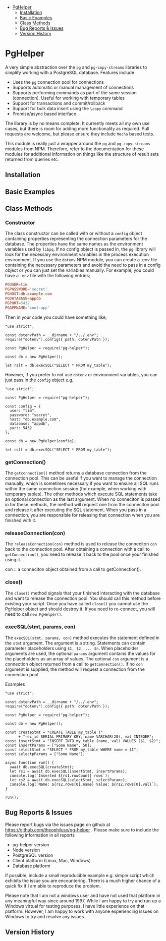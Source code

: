 - [PgHelper](#sec-1)
  - [Installation](#sec-1-1)
  - [Basic Examples](#sec-1-2)
  - [Class Methods](#sec-1-3)
  - [Bug Reports & Issues](#sec-1-4)
  - [Version History](#sec-1-5)


# PgHelper<a id="sec-1"></a>

A very simple abstraction over the `pg` and `pg-copy-streams` libraries to simplify working with a PostgreSQL database. Features include

-   Uses the `pg` connection pool for connections
-   Supports automatic or manual management of connections
-   Supports performing commands as part of the same session (connection). Useful for working with temporary tables
-   Support for transactions and commit/rollback
-   Support for bulk data insert using the `\copy` command
-   Promise/async based interface

The library is by no means complete. It currently meets all my own use cases, but there is room for adding more functionality as required. Pull requests are welcome, but please ensure they include `Mocha` based tests.

This module is really just a wrapper around the `pg` and `pg-copy-streams` modules from NPM. Therefore, refer to the documentation for these modules for additional information on things like the structure of result sets returned from queries etc.

## Installation<a id="sec-1-1"></a>

## Basic Examples<a id="sec-1-2"></a>

## Class Methods<a id="sec-1-3"></a>

### Constructor<a id="sec-1-3-1"></a>

The class constructor can be called with or without a `config` object containing properties representing the connection parameters for the database. The properties have the same names as the environment variables used by `libpq`. If no config object is passed in, the `pg` library will look for the necessary environment variables in the process execution environment. If you use the `dotenv` NPM module, you can create a .env file containing the necessary parameters and avoid the need to pass in a config object or you can just set the variables manually. For example, you could have a `.env` file with the following entries;

```conf
PGUSER=tim
PGPASSWORD='secret'
PGHOST=db.example.com
PGDATABASE=appdb
PGPORT=5432
PGAPPNAME='cool-app'
```

Then in your code you could have something like;

```js2
"use strict";

const dotenvPath = __dirname + "/../.env";
require("dotenv").config({ path: dotenvPath });

const PgHelper = require("pg-helper");

const db = new PgHelper();

let rslt = db.execSQL("SELECT * FROM my_table");
```

However, if you prefer to not use `dotenv` or environment variables, you can just pass in the `config` object e.g.

```js2
"use strict";

const PgHelper = require("pg-helper");

const config = {
  user: "tim",
  password: "secret",
  host: "db.example.com",
  database: "appdb",
  port: 5432
};

const db = new PgHelper(config);

let rslt = db.execSQL("SELECT * FROM my_table");
```

### getConnection()<a id="sec-1-3-2"></a>

The `getconnection()` method returns a database connection from the connection pool. This can be useful if you want to manage the connection manually, which is sometimes necessary if you want to ensure all SQL runs within the same connection session (for example, when working with temporary tables). The other methods which execute SQL statements take an optional connection as the last argument. When no conneciton is passed in for these methods, the method will request one from the conneciton pool and release it after executing the SQL statement. When you pass in a connection, you are responsible for releasing that connection when you are finished with it.

### releaseConnection(con)<a id="sec-1-3-3"></a>

The `releaseConnection(con)` method is used to release the conneciton `con` back to the connection pool. After obtaining a connection with a call to `getConnection()`, you need to release it back to the pool once your finished using it.

con :: a conneciton object obtained from a call to getConnection().

### close()<a id="sec-1-3-4"></a>

The `close()` method signals that your finished interacting with the database and want to release the connection pool. You should call this method before existing your script. Once you have called `close()` you cannot use the PgHelper object and should destroy it. If you need to re-connect, you will need to call `new PgHelper()`.

### execSQL(stmt, params, con)<a id="sec-1-3-5"></a>

The `execSQL(stmt, params, con)` method executes the statement defined in the `stmt` argument. The argument is a string. Statements can contain parameter placeholders using `$1, $2, ... $n`. When placeholder arguments are used, the optional `params` argument contains the values for the placeholders as an array of values. The optional `con` argument is a connection object returned from a call to `getConnection()`. If no `con` argument is supplied, the method will request a connection from the connection pool.

Examples

```js2
"use strict";

const dotenvPath = __dirname + "/../.env";
require("dotenv").config({ path: dotenvPath });

const PgHelper = require("pg-helper");

const db = new PgHelper();

const createStmt = "CREATE TABLE my_table ("
      + "rec_id SERIAL PRIMARY KEY, name VARCHAR(20), val INTEGER";
const insertStmt = "INSERT INTO my_table (name, val) VALUES ($1, $2)";
const insertParams = ["Some Name", 50];
const selectStmt = "SELECT * FROM my_table WHERE name = $1";
const selectpParams = ["Some Name"];

async function run() {
  await db.execSQL(createStmt);
  let rs1 = await db.execSQL(insertStmt, insertParams);
  console.log(`Inserted ${rs1.rowCount} rows`);
  let rs2 = await db.execSQL(selectStmt, selectParams);
  console.log(`Name: ${rs2.rows[0].name} Value: ${rs2.rows[0].val}`);
}

run();
```

## Bug Reports & Issues<a id="sec-1-4"></a>

Please report bugs via the issues page on github at <https://github.com/theophilusx/pg-helper> . Please make sure to include the following information in all reports

-   pg-helper version
-   Node version
-   PostgreSQL version
-   Client platform (Linux, Mac, Windows)
-   Database platform

If possible, include a small reproducible example e.g. simple script which exhibits the issue you are encountering. There is a much higher chance of a quick fix if I am able to reproduce the problem.

Please note that I am not a windows user and have not used that platform in any meaningful way since around 1997. While I am happy to try and run up a Windows virtual for testing purposes, I have little experience on that platform. However, I am happy to work with anyone experiencing issues on Windows to try and resolve any issues.

## Version History<a id="sec-1-5"></a>

